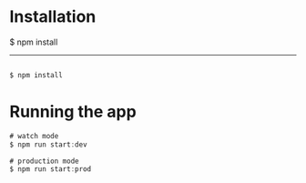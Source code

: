 # Installation

$ npm install

---
```TYPESCRIPT

$ npm install

```


# Running the app

```TYPESCRIPT
# watch mode
$ npm run start:dev

# production mode
$ npm run start:prod

```

<!-- . -->

